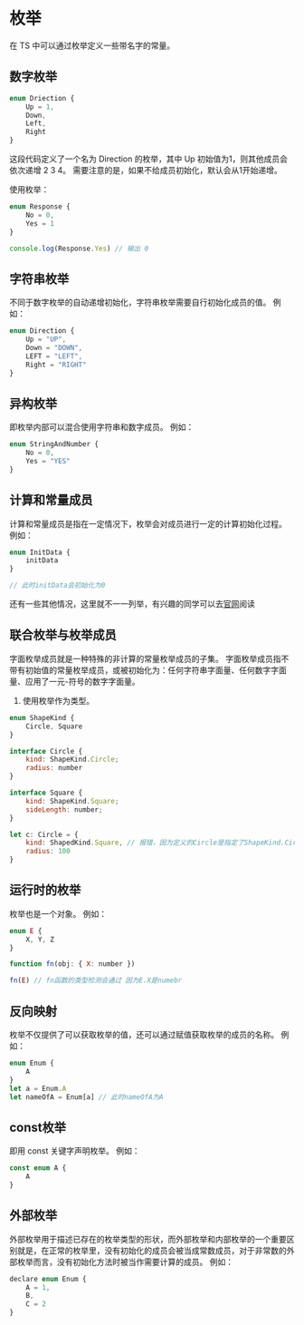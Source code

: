 # 枚举

在 TS 中可以通过枚举定义一些带名字的常量。

## 数字枚举

```javascript
enum Driection {
	Up = 1,
	Down,
	Left,
	Right
}
```
这段代码定义了一个名为 Direction 的枚举，其中 Up 初始值为1，则其他成员会依次递增 2 3 4。
需要注意的是，如果不给成员初始化，默认会从1开始递增。

使用枚举：
```javascript
enum Response {
	No = 0,
	Yes = 1
}

console.log(Response.Yes) // 输出 0
```

## 字符串枚举

不同于数字枚举的自动递增初始化，字符串枚举需要自行初始化成员的值。
例如：
```javascript
enum Direction {
	Up = "UP",
	Down = "DOWN",
	LEFT = "LEFT",
	Right = "RIGHT"
}
```

## 异构枚举

即枚举内部可以混合使用字符串和数字成员。
例如：
```javascript
enum StringAndNumber {
	No = 0,
	Yes = "YES"
}
```

## 计算和常量成员

计算和常量成员是指在一定情况下，枚举会对成员进行一定的计算初始化过程。
例如：
```javascript
enum InitData {
	initData
}

// 此时initData会初始化为0
```

还有一些其他情况，这里就不一一列举，有兴趣的同学可以去[官网](https://www.tslang.cn/docs/handbook/enums.html)阅读

## 联合枚举与枚举成员

字面枚举成员就是一种特殊的非计算的常量枚举成员的子集。
字面枚举成员指不带有初始值的常量枚举成员，或被初始化为：任何字符串字面量、任何数字字面量、应用了一元-符号的数字字面量。

1. 使用枚举作为类型。
```javascript
enum ShapeKind {
	Circle, Square
}

interface Circle {
	kind: ShapeKind.Circle;
	radius: number
}

interface Square {
	kind: ShapeKind.Square;
	sideLength: number;
}

let c: Circle = {
	kind: ShapedKind.Square, // 报错，因为定义的Circle是指定了ShapeKind.Circle的值而不是ShapeKind.Square的值
	radius: 100
}
```

## 运行时的枚举

枚举也是一个对象。
例如：
```javascript
enum E {
	X, Y, Z
}

function fn(obj: { X: number })

fn(E) // fn函数的类型检测会通过 因为E.X是numebr
```

## 反向映射

枚举不仅提供了可以获取枚举的值，还可以通过赋值获取枚举的成员的名称。
例如：
```javascript
enum Enum {
	A
}
let a = Enum.A
let nameOfA = Enum[a] // 此时nameOfA为A
```

## const枚举

即用 const 关键字声明枚举。
例如：
```javascript
const enum A {
	A
}
```

## 外部枚举

外部枚举用于描述已存在的枚举类型的形状，而外部枚举和内部枚举的一个重要区别就是，在正常的枚举里，没有初始化的成员会被当成常数成员，对于非常数的外部枚举而言，没有初始化方法时被当作需要计算的成员。
例如：
```javascript
declare enum Enum {
	A = 1,
	B,
	C = 2
}
```










